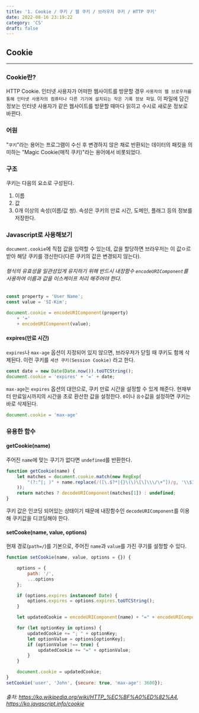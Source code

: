 ```yaml
---
title: '1. Cookie / 쿠키 / 웹 쿠키 / 브라우저 쿠키 / HTTP 쿠키'
date: 2022-08-16 23:19:22
category: 'CS'
draft: false
---
```


## Cookie
---
### Cookie란?
HTTP Cookie. 인터넷 사용자가 어떠한 웹사이트를 방문할 경우 `사용자의 웹 브로우저를 통해 인터넷 사용자의 컴퓨터나 다른 기기에 설치되는 작은 기록 정보 파일`.
이 파일에 담긴 정보는 인터넷 사용자가 같은 웹사이트를 방문할 때마다 읽히고 수시로 새로운 정보로 바뀐다.

### 어원
"`쿠키`"라는 용어는 프로그램이 수신 후 변경하지 않은 채로 반환되는 데이터의 패킷을 의미하는 "Magic Cookie(매직 쿠키)"라는 용어에서 비롯되었다.

### 구조
쿠키는 다음의 요소로 구성된다.
1. 이름
2. 값
3. 0개 이상의 속성(이름/값 쌍). 속성은 쿠키의 만료 시간, 도메인, 플래그 등의 정보를 저장한다.

### Javascript로 사용해보기
`document.cookie`에 직접 값을 입력할 수 있는데, 값을 할당하면 브라우저는 이 값ㅇ르 받아 해당 쿠키를 갱신한다(다른 쿠키의 값은 변경되지 않는다).
###### 형식의 유효성을 일관성있게 유지하기 위해 반드시 내장함수 `encodeURIComponent`를 사용하여 이름과 값을 이스케이프 처리 해주어야 한다.
```js
const property = 'User Name';
const value = 'SI-Kim';

document.cookie = encodeURIComponent(property)
    + '='
    + encodeURIComponent(value);
```

#### expires(만료 시간)
`expires`나 `max-age` 옵션이 지정되어 있지 않으면, 브라우저가 닫힐 때 쿠키도 함께 삭제된다. 이런 쿠키를 `세션 쿠키(Session Cookie)` 라고 한다.
```js
const date = new Date(Date.now()).toUTCString();
document.cookie = 'expires' + '=' + date;
```
`max-age`는 `expires` 옵션의 대안으로, 쿠키 만료 시간을 설정할 수 있게 해준다. 현재부터 만료일시까지의 시간을 초로 환산한 값을 설정한다.
`0`이나 `음수`값을 설정하면 쿠키는 바로 삭제된다.
```js
document.cookie = 'max-age'
```

### 유용한 함수
#### getCookie(name)
주어진 `name`에 맞는 쿠기가 없다면 `undefined`를 반환한다.
```js
function getCookie(name) {
    let matches = document.cookie.match(new RegExp(
        "(?:^|; )" + name.replace(/([\.$?*|{}\(\)\[\]\\\/\+^])/g, '\\$1') + "=([^;]*)"
    ));
    return matches ? decodeURIComponent(matches[1]) : undefined;
}
```
쿠키 값은 인코딩 되어있는 상태이기 때문에 내장함수인 `decodeURIComponent`를 이용해 쿠키값을 디코딩해야 한다.

#### setCooke(name, value, options)
현재 경로(`path=/`)를 기본으로, 주어진 `name`과 `value`를 가진 쿠기를 설정할 수 있다.
```js
function setCookie(name, value, options = {}) {

    options = {
        path: '/',
        ...options
    };

    if (options.expires instanceof Date) {
        options.expires = options.expires.toUTCString();
    }

    let updatedCookie = encodeURIComponent(name) + "=" + encodeURIComponent(value);

    for (let optionKey in options) {
        updatedCookie += "; " + optionKey;
        let optionValue = options[optionKey];
        if (optionValue !== true) {
            updatedCookie += "=" + optionValue;
        }
    }

    document.cookie = updatedCookie;
}
setCookie('user', 'John', {secure: true, 'max-age': 3600});
```

###### 출처: https://ko.wikipedia.org/wiki/HTTP_%EC%BF%A0%ED%82%A4, https://ko.javascript.info/cookie